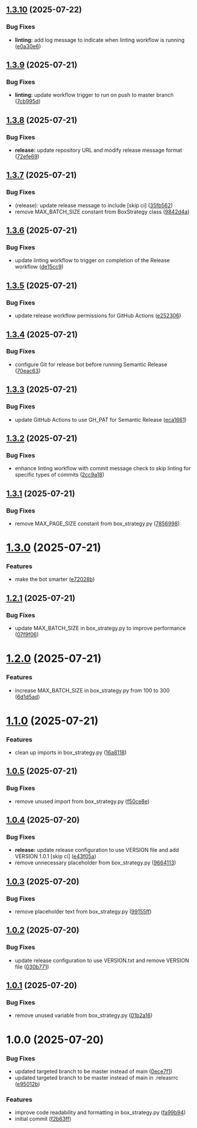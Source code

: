 ## [1.3.10](https://github.com/akramsameer/test-tags/compare/v1.3.9...v1.3.10) (2025-07-22)


### Bug Fixes

* **linting:** add log message to indicate when linting workflow is running ([e0a30e6](https://github.com/akramsameer/test-tags/commit/e0a30e6415880ff24fc8e7cd27b12830b907fe8c))

## [1.3.9](https://github.com/akramsameer/test-tags/compare/v1.3.8...v1.3.9) (2025-07-21)


### Bug Fixes

* **linting:** update workflow trigger to run on push to master branch ([7cb995d](https://github.com/akramsameer/test-tags/commit/7cb995dbd0b17a8ebbce0617ee14cc5186b77f68))

## [1.3.8](https://github.com/akramsameer/test-tags/compare/v1.3.7...v1.3.8) (2025-07-21)


### Bug Fixes

* **release:** update repository URL and modify release message format ([72efe69](https://github.com/akramsameer/test-tags/commit/72efe69d08735f5432b054080e7756493e37fbcb))

## [1.3.7](https://github.com/akramsameer/test-tags/compare/v1.3.6...v1.3.7) (2025-07-21)


### Bug Fixes

* (release): update release message to include [skip ci] ([35fb562](https://github.com/akramsameer/test-tags/commit/35fb562c24ff8cded7f6a420c957fe9a9981f27b))
* remove MAX_BATCH_SIZE constant from BoxStrategy class ([9842d4a](https://github.com/akramsameer/test-tags/commit/9842d4aa69dae762057b40f43e01f9b46b395eb6))

## [1.3.6](https://github.com/akramsameer/test-tags/compare/v1.3.5...v1.3.6) (2025-07-21)


### Bug Fixes

* update linting workflow to trigger on completion of the Release workflow ([de15cc9](https://github.com/akramsameer/test-tags/commit/de15cc91b04adaeab3e2a5be8cc0075b9ec1813e))

## [1.3.5](https://github.com/akramsameer/test-tags/compare/v1.3.4...v1.3.5) (2025-07-21)


### Bug Fixes

* update release workflow permissions for GitHub Actions ([e252306](https://github.com/akramsameer/test-tags/commit/e2523062c3351c6ef33573ed68a2a13e31f4a5f2))

## [1.3.4](https://github.com/akramsameer/test-tags/compare/v1.3.3...v1.3.4) (2025-07-21)


### Bug Fixes

* configure Git for release bot before running Semantic Release ([70eac63](https://github.com/akramsameer/test-tags/commit/70eac63908dbf2b916902307e13aa67c7c837b3b))

## [1.3.3](https://github.com/akramsameer/test-tags/compare/v1.3.2...v1.3.3) (2025-07-21)


### Bug Fixes

* update GitHub Actions to use GH_PAT for Semantic Release ([eca1661](https://github.com/akramsameer/test-tags/commit/eca1661818dffb67f1cac71106d5a92fd690ae01))

## [1.3.2](https://github.com/akramsameer/test-tags/compare/v1.3.1...v1.3.2) (2025-07-21)


### Bug Fixes

* enhance linting workflow with commit message check to skip linting for specific types of commits ([2cc9a18](https://github.com/akramsameer/test-tags/commit/2cc9a189c7e562e052c7b74d2bb4fb47f76bcc4f))

## [1.3.1](https://github.com/akramsameer/test-tags/compare/v1.3.0...v1.3.1) (2025-07-21)


### Bug Fixes

* remove MAX_PAGE_SIZE constant from box_strategy.py ([7856998](https://github.com/akramsameer/test-tags/commit/7856998c141ff840358438d698d1b5ec161ecb6d))

# [1.3.0](https://github.com/akramsameer/test-tags/compare/v1.2.1...v1.3.0) (2025-07-21)


### Features

* make the bot smarter ([e72028b](https://github.com/akramsameer/test-tags/commit/e72028b967d3f9f82d8eeb9cd941a0a7d107c90a))

## [1.2.1](https://github.com/akramsameer/test-tags/compare/v1.2.0...v1.2.1) (2025-07-21)


### Bug Fixes

* update MAX_BATCH_SIZE in box_strategy.py to improve performance ([07f9f06](https://github.com/akramsameer/test-tags/commit/07f9f06acfb677b41a23cf290cc7b61f0c33369d))

# [1.2.0](https://github.com/akramsameer/test-tags/compare/v1.1.0...v1.2.0) (2025-07-21)


### Features

* increase MAX_BATCH_SIZE in box_strategy.py from 100 to 300 ([6d1d5ad](https://github.com/akramsameer/test-tags/commit/6d1d5ad477a71d7264b44209b9706fb3b92f7fd9))

# [1.1.0](https://github.com/akramsameer/test-tags/compare/v1.0.5...v1.1.0) (2025-07-21)


### Features

* clean up imports in box_strategy.py ([16a8118](https://github.com/akramsameer/test-tags/commit/16a8118c1e973cda94909997dbd97c220320a54e))

## [1.0.5](https://github.com/akramsameer/test-tags/compare/v1.0.4...v1.0.5) (2025-07-21)


### Bug Fixes

* remove unused import from box_strategy.py ([f50ce8e](https://github.com/akramsameer/test-tags/commit/f50ce8ed7c5b3cde9f480140c4e193e3d3e840f8))

## [1.0.4](https://github.com/akramsameer/test-tags/compare/v1.0.3...v1.0.4) (2025-07-20)


### Bug Fixes

* **release:** update release configuration to use VERSION file and add VERSION 1.0.1 [skip ci] ([e43f05a](https://github.com/akramsameer/test-tags/commit/e43f05a8d5b579f39ee9bdc98f50dc27d165cecf))
* remove unnecessary placeholder from box_strategy.py ([9664113](https://github.com/akramsameer/test-tags/commit/9664113d5a959891980239d5f9cfd70eeceaf158))

## [1.0.3](https://github.com/akramsameer/test-tags/compare/v1.0.2...v1.0.3) (2025-07-20)


### Bug Fixes

* remove placeholder text from box_strategy.py ([99155ff](https://github.com/akramsameer/test-tags/commit/99155ff305b7aa27985ed30096495d2c025d569b))

## [1.0.2](https://github.com/akramsameer/test-tags/compare/v1.0.1...v1.0.2) (2025-07-20)


### Bug Fixes

* update release configuration to use VERSION.txt and remove VERSION file ([030b771](https://github.com/akramsameer/test-tags/commit/030b77159742fcc5593949cb80c4e070f1abbf6c))

## [1.0.1](https://github.com/akramsameer/test-tags/compare/v1.0.0...v1.0.1) (2025-07-20)


### Bug Fixes

* remove unused variable from box_strategy.py ([01b2a16](https://github.com/akramsameer/test-tags/commit/01b2a1633bbf8bd492ddfc35adae169d6dafe8b9))

# 1.0.0 (2025-07-20)


### Bug Fixes

* updated targeted branch to be master instead of main ([0ece7f1](https://github.com/akramsameer/test-tags/commit/0ece7f1f75d884a13ce38721835bf7578c0f0ea5))
* updated targeted branch to be master instead of main in .releasrrc ([e95012b](https://github.com/akramsameer/test-tags/commit/e95012b05b9fa6718cb5a123527feaeec201d533))


### Features

* improve code readability and formatting in box_strategy.py ([fa99b94](https://github.com/akramsameer/test-tags/commit/fa99b947867254701fff0f32b58bb05e33ae56fc))
* initial commit ([f2b63ff](https://github.com/akramsameer/test-tags/commit/f2b63ff07519dc17892c0e9afd71215402844ea9))
